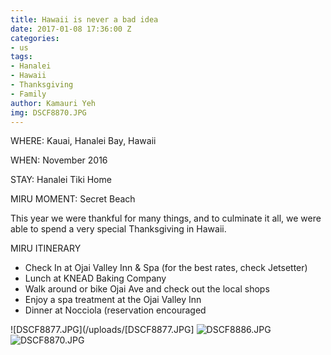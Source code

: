 ```yaml
---
title: Hawaii is never a bad idea
date: 2017-01-08 17:36:00 Z
categories:
- us
tags:
- Hanalei
- Hawaii
- Thanksgiving
- Family
author: Kamauri Yeh
img: DSCF8870.JPG
---
```


WHERE: Kauai, Hanalei Bay, Hawaii 

WHEN: November 2016 

STAY: Hanalei Tiki Home
 
MIRU MOMENT: Secret Beach

This year we were thankful for many things, and to culminate it all, we were able to spend a very special Thanksgiving in Hawaii. 

MIRU ITINERARY 
* Check In at Ojai Valley Inn & Spa (for the best rates, check Jetsetter) 
* Lunch at KNEAD Baking Company 
* Walk around or bike Ojai Ave and check out the local shops 
* Enjoy a spa treatment at the Ojai Valley Inn
* Dinner at Nocciola (reservation encouraged

![DSCF8877.JPG](/uploads/[DSCF8877.JPG]
![DSCF8886.JPG](/uploads/DSCF8886.JPG)
![DSCF8870.JPG](/uploads/DSCF8870.JPG)